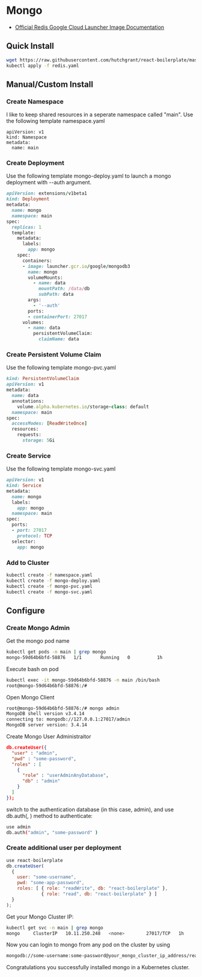 # Mongo


* [Official Redis Google Cloud Launcher Image Documentation](https://github.com/GoogleCloudPlatform/mongodb-docker/blob/master/3/README.md)

## Quick Install

```bash
wget https://raw.githubusercontent.com/hutchgrant/react-boilerplate/master/config/kubernetes/redis/redis.yaml
kubectl apply -f redis.yaml
```

## Manual/Custom Install

### Create Namespace

I like to keep shared resources in a seperate namespace called "main". Use the following template namespace.yaml

```
apiVersion: v1
kind: Namespace
metadata:
  name: main
```

### Create Deployment

Use the following template mongo-deploy.yaml to launch a mongo deployment with --auth argument.
```ruby
apiVersion: extensions/v1beta1
kind: Deployment
metadata:
  name: mongo
  namespace: main
spec:
  replicas: 1
  template:
    metadata:
      labels:
        app: mongo
    spec:
      containers:
      - image: launcher.gcr.io/google/mongodb3
        name: mongo
        volumeMounts:
          - name: data
            mountPath: /data/db
            subPath: data
        args:
          - '--auth'
        ports:
        - containerPort: 27017
      volumes:
        - name: data
          persistentVolumeClaim:
            claimName: data
```

### Create Persistent Volume Claim

Use the following template mongo-pvc.yaml
```ruby
kind: PersistentVolumeClaim
apiVersion: v1
metadata:
  name: data
  annotations:
    volume.alpha.kubernetes.io/storage-class: default
  namespace: main
spec:
  accessModes: [ReadWriteOnce]
  resources:
    requests:
      storage: 5Gi
```

### Create Service

Use the following template mongo-svc.yaml
```ruby
apiVersion: v1
kind: Service
metadata:
  name: mongo
  labels:
    app: mongo
  namespace: main
spec:
  ports:
  - port: 27017
    protocol: TCP
  selector:
    app: mongo

```

### Add to Cluster

```sh
kubectl create -f namespace.yaml
kubectl create -f mongo-deploy.yaml
kubectl create -f mongo-pvc.yaml
kubectl create -f mongo-svc.yaml
```


## Configure
### Create Mongo Admin

Get the mongo pod name
```bash
kubectl get pods -n main | grep mongo
mongo-59d64b6bfd-58876   1/1       Running   0          1h
```

Execute bash on pod
```bash
kubectl exec -it mongo-59d64b6bfd-58876 -n main /bin/bash
root@mongo-59d64b6bfd-58876:/#
```

Open Mongo Client
```bash
root@mongo-59d64b6bfd-58876:/# mongo admin
MongoDB shell version v3.4.14
connecting to: mongodb://127.0.0.1:27017/admin
MongoDB server version: 3.4.14
```

Create Mongo User Administraitor
```json
db.createUser({
  "user" : "admin",
  "pwd" : "some-password",
  "roles" : [
    {
      "role" : "userAdminAnyDatabase",
      "db" : "admin"
    }
  ]
});

```

switch to the authentication database (in this case, admin), and use db.auth(<username>, <pwd>) method to authenticate:
```sh
use admin
db.auth("admin", "some-password" )
```

### Create additional user per deployment
```js
use react-boilerplate
db.createUser(
  {
    user: "some-username",
    pwd: "some-app-password",
    roles: [ { role: "readWrite", db: "react-boilerplate" },
             { role: "read", db: "react-boilerplate" } ]
  }
);
```

Get your Mongo Cluster IP:
```sh
kubectl get svc -n main | grep mongo
mongo     ClusterIP   10.11.250.248   <none>        27017/TCP   1h
```

Now you can login to mongo from any pod on the cluster by using
```sh
mongodb://some-username:some-password@your_mongo_cluster_ip_address/react-boilerplate
```

Congratulations you successfully installed mongo in a Kubernetes cluster.
